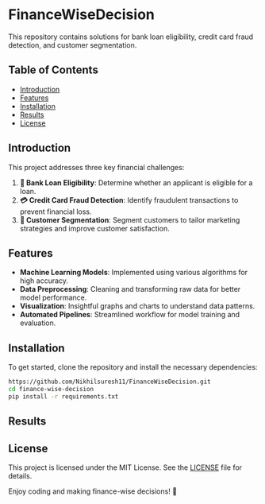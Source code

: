 # FinanceWiseDecision


 This repository contains solutions for bank loan eligibility, credit card fraud detection, and customer segmentation.

## Table of Contents

- [Introduction](#introduction)
- [Features](#features)
- [Installation](#installation)
- [Results](#results)
- [License](#license)

## Introduction

This project addresses three key financial challenges:
1. **🏦 Bank Loan Eligibility**: Determine whether an applicant is eligible for a loan.
2. **💳 Credit Card Fraud Detection**: Identify fraudulent transactions to prevent financial loss.
3. **👥 Customer Segmentation**: Segment customers to tailor marketing strategies and improve customer satisfaction.

## Features

- **Machine Learning Models**: Implemented using various algorithms for high accuracy.
- **Data Preprocessing**: Cleaning and transforming raw data for better model performance.
- **Visualization**: Insightful graphs and charts to understand data patterns.
- **Automated Pipelines**: Streamlined workflow for model training and evaluation.

## Installation

To get started, clone the repository and install the necessary dependencies:

```bash
https://github.com/Nikhilsuresh11/FinanceWiseDecision.git
cd finance-wise-decision
pip install -r requirements.txt
```



## Results



## License

This project is licensed under the MIT License. See the [LICENSE](LICENSE) file for details.


Enjoy coding and making finance-wise decisions! 🚀

